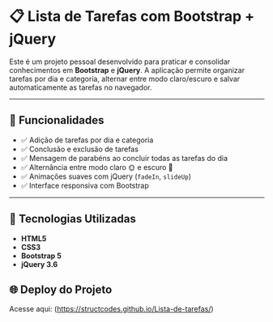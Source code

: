 # 📋 Lista de Tarefas com Bootstrap + jQuery

Este é um projeto pessoal desenvolvido para praticar e consolidar conhecimentos em **Bootstrap** e **jQuery**. A aplicação permite organizar tarefas por dia e categoria, alternar entre modo claro/escuro e salvar automaticamente as tarefas no navegador.

---

## 🚀 Funcionalidades

- ✅ Adição de tarefas por dia e categoria
- ✅ Conclusão e exclusão de tarefas
- ✅ Mensagem de parabéns ao concluir todas as tarefas do dia
- ✅ Alternância entre modo claro 🌞 e escuro 🌙
- ✅ Animações suaves com jQuery (`fadeIn`, `slideUp`)
- ✅ Interface responsiva com Bootstrap

---

## 🧠 Tecnologias Utilizadas

- **HTML5**
- **CSS3**
- **Bootstrap 5**
- **jQuery 3.6**

## 🌐 Deploy do Projeto
Acesse aqui: (https://structcodes.github.io/Lista-de-tarefas/)

